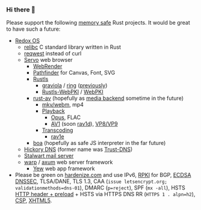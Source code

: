### Hi there 👋

Please support the following [memory safe](https://www.memorysafety.org/docs/memory-safety/) Rust projects. It would be great to have such a future:
* [Redox OS](https://github.com/redox-os)
  * [relibc](https://github.com/redox-os/relibc) C standard library written in Rust
  * [reqwest](https://github.com/seanmonstar/reqwest) instead of curl
  * [Servo](https://github.com/servo/servo) web browser
    * [WebRender](https://github.com/servo/webrender)
    * [Pathfinder](https://github.com/servo/pathfinder) for Canvas, Font, SVG
    * [Rustls](https://github.com/ctz/rustls)
      * [graviola](https://github.com/ctz/graviola) / [ring](https://github.com/ctz/ring) ([previously](https://github.com/briansmith/ring))
      * [Rustls-WebPKI](https://github.com/rustls/webpki) / [WebPKI](https://github.com/briansmith/webpki)
    * [rust-av](https://github.com/rust-av) (hopefully as [media backend](https://github.com/servo/media/tree/master/backends) sometime in the future)
      * [mkv/webm](https://github.com/rust-av/matroska), mp4
      * [Playback](https://github.com/rust-av/avp)
        * [Opus](https://github.com/lu-zero/opus), FLAC
        * [AV1](https://github.com/rust-av/dav1d-rs) (soon [rav1d](https://github.com/memorysafety/rav1d)), [VP8/VP9](https://github.com/rust-av/vpx-rs)
      * [Transcoding](https://github.com/rust-av/ave)
        * [rav1e](https://github.com/xiph/rav1e)
    * [boa](https://github.com/boa-dev/boa) (hopefully as safe JS interpreter in the far future)
  * [Hickory DNS](https://github.com/hickory-dns/hickory-dns) (former name was [Trust-DNS](https://github.com/bluejekyll/trust-dns))
  * [Stalwart mail server](https://github.com/stalwartlabs/mail-server)
  * [warp](https://github.com/seanmonstar/warp) / [axum](https://github.com/tokio-rs/axum) web server framework
    * [Yew](https://github.com/yewstack/yew) web app framework
* Please be green on [hardenize.com](https://hardenize.com) and use IPv6, [RPKI](https://nlnetlabs.nl/projects/rpki/routinator/) for BGP, [ECDSA DNSSEC](https://www.cloudflare.com/dns/dnssec/ecdsa-and-dnssec/), TLSA/DANE, TLS 1.3, CAA (`issue letsencrypt.org; validationmethods=dns-01`), DMARC (`p=reject`), SPF (`mx -all`), HSTS [HTTP header + preload](https://hstspreload.org/) + HSTS via HTTPS DNS RR (`HTTPS 1 . alpn=h2`), [CSP](https://report-uri.com/home/generate), [XHTML5](https://blog.whatwg.org/xhtml5-in-a-nutshell).
<!--
**Darkspirit/Darkspirit** is a ✨ _special_ ✨ repository because its `README.md` (this file) appears on your GitHub profile.

Here are some ideas to get you started:

- 🔭 I’m currently working on ...
- 🌱 I’m currently learning ...
- 👯 I’m looking to collaborate on ...
- 🤔 I’m looking for help with ...
- 💬 Ask me about ...
- 📫 How to reach me: ...
- 😄 Pronouns: ...
- ⚡ Fun fact: ...
-->
